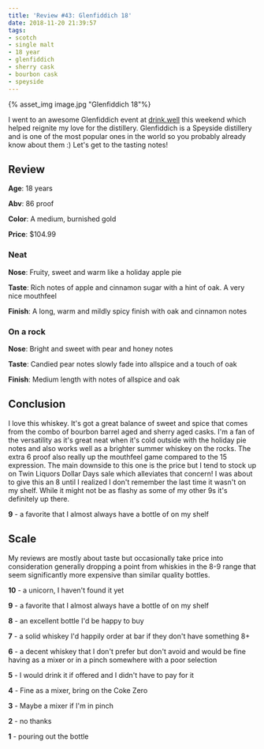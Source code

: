 ```yaml
---
title: 'Review #43: Glenfiddich 18'
date: 2018-11-20 21:39:57
tags:
- scotch
- single malt
- 18 year
- glenfiddich
- sherry cask
- bourbon cask
- speyside
---
```


{% asset_img image.jpg "Glenfiddich 18"%}

I went to an awesome Glenfiddich event at [drink.well](https://www.instagram.com/drinkwellaustin/) this weekend which helped reignite my love for the distillery. Glenfiddich is a Speyside distillery and is one of the most popular ones in the world so you probably already know about them :) Let's get to the tasting notes!

## Review
**Age**: 18 years

**Abv**: 86 proof

**Color**: A medium, burnished gold

**Price**: $104.99

### Neat
**Nose**: Fruity, sweet and warm like a holiday apple pie

**Taste**: Rich notes of apple and cinnamon sugar with a hint of oak. A very nice mouthfeel

**Finish**: A long, warm and mildly spicy finish with oak and cinnamon notes

### On a rock
**Nose**: Bright and sweet with pear and honey notes

**Taste**: Candied pear notes slowly fade into allspice and a touch of oak

**Finish**: Medium length with notes of allspice and oak

## Conclusion
I love this whiskey. It's got a great balance of sweet and spice that comes from the combo of bourbon barrel aged and sherry aged casks. I'm a fan of the versatility as it's great neat when it's cold outside with the holiday pie notes and also works well as a brighter summer whiskey on the rocks. The extra 6 proof also really up the mouthfeel game compared to the 15 expression. The main downside to this one is the price but I tend to stock up on Twin Liquors Dollar Days sale which alleviates that concern! I was about to give this an 8 until I realized I don't remember the last time it wasn't on my shelf. While it might not be as flashy as some of my other 9s it's definitely up there.

**9** - a favorite that I almost always have a bottle of on my shelf

## Scale
My reviews are mostly about taste but occasionally take price into consideration generally dropping a point from whiskies in the 8-9 range that seem significantly more expensive than similar quality bottles.

**10** - a unicorn, I haven't found it yet

**9** - a favorite that I almost always have a bottle of on my shelf

**8** - an excellent bottle I'd be happy to buy

**7** - a solid whiskey I'd happily order at bar if they don't have something 8+

**6** - a decent whiskey that I don't prefer but don't avoid and would be fine having as a mixer or in a pinch somewhere with a poor selection

**5** - I would drink it if offered and I didn't have to pay for it

**4** - Fine as a mixer, bring on the Coke Zero

**3** - Maybe a mixer if I'm in  pinch

**2** - no thanks

**1** - pouring out the bottle  